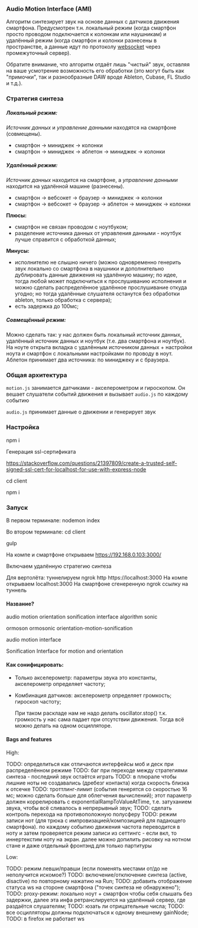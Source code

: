### Audio Motion Interface (AMI)

Алгоритм синтезирует звук на основе данных с датчиков движения смартфона. Предусмотрен т.н. локальный режим (когда смартфон просто проводом подключается к колонкам или наушникам) и удалённый режим (когда смартфон и колонки разнесены в пространстве, а данные идут по протоколу <a href="https://ru.wikipedia.org/wiki/WebSocket">websocket</a> через промежуточный сервер).

Обратите внимание, что алгоритм отдаёт лишь "чистый" звук, оставляя на ваше усмотрение возможность его обработки (это могут быть как "примочки", так и разнообразные DAW вроде Ableton, Cubase, FL Studio и т.д.).

### Стратегия синтеза

##### Локальный режим:

<i>Источник данных</i> и <i>управление данными</i> находятся на смартфоне (совмещены).

- смартфон → миниджек → колонки
- смартфон → миниджек → аблетон → миниджек → колонки

##### Удалённый режим:

<i>Источник данных</i> находится на смартфоне, а <i>управление данными</i> находится на удалённой машине (разнесены).

- смартфон → вебсокет → браузер → миниджек → колонки
- смартфон → вебсокет → браузер → аблетон → миниджек → колонки

<b>Плюсы:</b>

- смартфон не связан проводом с ноутбуком;
- разделение источника данных от управления данными - ноутбук лучше справится с обработкой данных;

<b>Минусы:</b>

- исполнителю не слышно ничего (можно одновременно генерить звук локально со смартфона в наушники и дополнительно дублировать данные движения на удалённую машину; по идее, тогда любой может подключиться к прослушиванию исполнения и можно сделать распределённое удалённое прослушивание откуда угодно; но тогда удалённые слушателя останутся без обработки ableton, только обработка с сервера);
- есть задержка до 100мс;

##### Совмещённый режим:

Можно сделать так: у нас должен быть локальный источник данных, удалённый источник данных и ноутбук (т.е. два смартфона и ноутбук). На ноуте открыта вкладка с удалённым источником данных + настройки ноута и смартфон с локальными настройками по проводу в ноут. Аблетон принимает два источника: по миниджеку и с браузера.

### Общая архитектура

`motion.js` занимается датчиками - акселерометром и гироскопом.
Он вешает слушатели событий движения и вызывает `audio.js` по каждому событию

`audio.js` принимает данные о движении и генерирует звук

### Настройка

npm i

Генерация ssl-сертификата

https://stackoverflow.com/questions/21397809/create-a-trusted-self-signed-ssl-cert-for-localhost-for-use-with-express-node

cd client

npm i

### Запуск

В первом терминале:
nodemon index

Во втором терминале:
cd client

gulp

На компе и смартфоне открываем https://192.168.0.103:3000/

Включаем удалённую стратегию синтеза

Для вертолёта: туннелируем ngrok http https://localhost:3000
На компе открываем localhost:3000
На смартфоне сгенеренную ngrok ссылку на туннель

#### Название?

audio
motion
orientation
sonification
interface
algorithm
sonic

ormoson
ormosonic
orientation-motion-sonification

audio motion interface

Sonification Interface for motion and orientation

#### Как сонифицировать:

- Только акселерометр:
  параметры звука это константы, акселерометр определяет частоту;

- Комбинация датчиков:
  акселерометр определяет громкость;
  гироскоп частоту;

  При таком раскладе нам не надо делать oscillator.stop() т.к. громкость у нас сама падает при отсутствии движения. Тогда всё можно делать на одном осцилляторе.

#### Bags and features

High:

TODO: определиться как отличаются интерфейсы моб и деск при распределённом режиме
TODO: баг при переходе между стратегиями синтеза - последний звук остаётся играть
TODO: в плюрале чтобы лишние ноты не создавались (дребезг контакта) когда скорость близка к отсечке
TODO: троттлинг-лимит (события генерятся со скоростью 16 мс; можно сделать больше для облегчения вычислений); этот параметр должен коррелировать с exponentialRampToValueAtTime, т.е. затуханием звука, чтобы всё сливалось в непрерывный звук;
TODO: сделать контроль перехода на противоположную полусферу
TODO: режим записи нот (для трюка с импровизацией/композицией для падающего смартфона). по каждому событию движения частота переводится в ноту и затем проверяется режим записи из сеттингс - если вкл, то иннертекстим ноту на экран. далее можно допилить рисовку на нотном стане и даже отдельный фронтэнд для только партитуры

Low:

TODO: режим левши/правши (если поменять местами от/до не неполучится искомое?)
TODO: включение/отключение синтеза (active, disactive) по повторному нажатию на Run;
TODO: добавить отображение статуса ws на стороне смартфона ("точек синтеза не обнаружено");
TODO: proxy-режим: локально ноут + смартфон чтобы себя слышать без задержки, далее эта инфа ретранслируется на удалённый сервер, где раздаётся слушателям;
TODO: юзать ли отрицательные числа;
TODO: все осцилляторы должны подключаться к одному внешнему gainNode;
TODO: в firefox не работает ws
